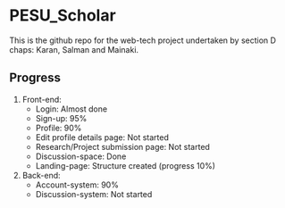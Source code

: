 # PESU_Scholar

This is the github repo for the web-tech project undertaken by section D chaps: Karan, Salman and Mainaki.

## Progress

1. 
    Front-end:
    * Login: Almost done
    * Sign-up: 95%
    * Profile: 90%
    * Edit profile details page: Not started
    * Research/Project submission page: Not started
    * Discussion-space: Done
    * Landing-page: Structure created (progress 10%)
2.
    Back-end:
    * Account-system: 90%
    * Discussion-system: Not started
